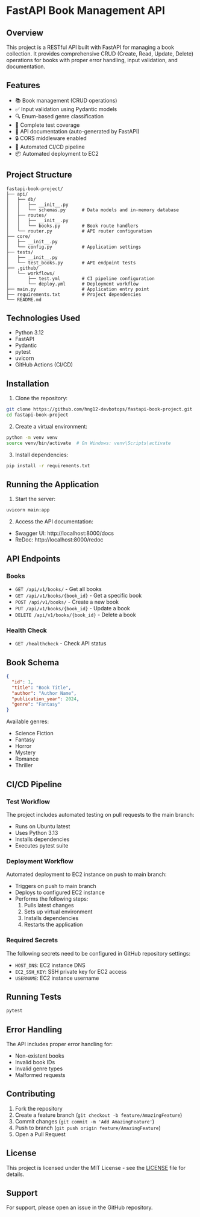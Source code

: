 # FastAPI Book Management API

## Overview
This project is a RESTful API built with FastAPI for managing a book collection. It provides comprehensive CRUD (Create, Read, Update, Delete) operations for books with proper error handling, input validation, and documentation.

## Features
- 📚 Book management (CRUD operations)
- ✅ Input validation using Pydantic models
- 🔍 Enum-based genre classification
- 🧪 Complete test coverage
- 📝 API documentation (auto-generated by FastAPI)
- 🔒 CORS middleware enabled
- 🚀 Automated CI/CD pipeline
- 📦 Automated deployment to EC2

## Project Structure
```
fastapi-book-project/
├── api/
│   ├── db/
│   │   ├── __init__.py
│   │   └── schemas.py      # Data models and in-memory database
│   ├── routes/
│   │   ├── __init__.py
│   │   └── books.py        # Book route handlers
│   └── router.py           # API router configuration
├── core/
│   ├── __init__.py
│   └── config.py           # Application settings
├── tests/
│   ├── __init__.py
│   └── test_books.py       # API endpoint tests
├── .github/
│   └── workflows/
│       ├── test.yml        # CI pipeline configuration
│       └── deploy.yml      # Deployment workflow
├── main.py                 # Application entry point
├── requirements.txt        # Project dependencies
└── README.md
```

## Technologies Used
- Python 3.12
- FastAPI
- Pydantic
- pytest
- uvicorn
- GitHub Actions (CI/CD)

## Installation

1. Clone the repository:
```bash
git clone https://github.com/hng12-devbotops/fastapi-book-project.git
cd fastapi-book-project
```

2. Create a virtual environment:
```bash
python -m venv venv
source venv/bin/activate  # On Windows: venv\Scripts\activate
```

3. Install dependencies:
```bash
pip install -r requirements.txt
```

## Running the Application

1. Start the server:
```bash
uvicorn main:app
```

2. Access the API documentation:
- Swagger UI: http://localhost:8000/docs
- ReDoc: http://localhost:8000/redoc

## API Endpoints

### Books
- `GET /api/v1/books/` - Get all books
- `GET /api/v1/books/{book_id}` - Get a specific book
- `POST /api/v1/books/` - Create a new book
- `PUT /api/v1/books/{book_id}` - Update a book
- `DELETE /api/v1/books/{book_id}` - Delete a book

### Health Check
- `GET /healthcheck` - Check API status

## Book Schema
```json
{
  "id": 1,
  "title": "Book Title",
  "author": "Author Name",
  "publication_year": 2024,
  "genre": "Fantasy"
}
```

Available genres:
- Science Fiction
- Fantasy
- Horror
- Mystery
- Romance
- Thriller

## CI/CD Pipeline

### Test Workflow
The project includes automated testing on pull requests to the main branch:
- Runs on Ubuntu latest
- Uses Python 3.13
- Installs dependencies
- Executes pytest suite

### Deployment Workflow
Automated deployment to EC2 instance on push to main branch:
- Triggers on push to main branch
- Deploys to configured EC2 instance
- Performs the following steps:
  1. Pulls latest changes
  2. Sets up virtual environment
  3. Installs dependencies
  4. Restarts the application

### Required Secrets
The following secrets need to be configured in GitHub repository settings:
- `HOST_DNS`: EC2 instance DNS
- `EC2_SSH_KEY`: SSH private key for EC2 access
- `USERNAME`: EC2 instance username

## Running Tests
```bash
pytest
```

## Error Handling
The API includes proper error handling for:
- Non-existent books
- Invalid book IDs
- Invalid genre types
- Malformed requests

## Contributing
1. Fork the repository
2. Create a feature branch (`git checkout -b feature/AmazingFeature`)
3. Commit changes (`git commit -m 'Add AmazingFeature'`)
4. Push to branch (`git push origin feature/AmazingFeature`)
5. Open a Pull Request

## License
This project is licensed under the MIT License - see the [LICENSE](LICENSE) file for details.

## Support
For support, please open an issue in the GitHub repository.